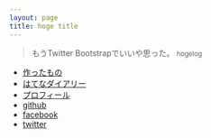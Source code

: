 ```yaml
---
layout: page
title: hoge title
---
```


> もうTwitter Bootstrapでいいや思った。
> <small>hogelog</small>

- [作ったもの](/lib/)
- [はてなダイアリー](http://d.hatena.ne.jp/hogelog/)
- [プロフィール](http://www.hatena.ne.jp/hogelog/)
- [github](https://github.com/hogelog)
- [facebook](https://www.facebook.com/hogelog)
- [twitter](http://twitter.com/hogelog)
